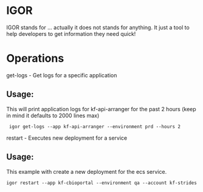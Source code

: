 IGOR
====

IGOR stands for ... actually it does not stands for anything. It just a tool to help developers to get information they need quick!


Operations
==========

get-logs - Get logs for a specific application

Usage:
-----
This will print application logs for kf-api-arranger for the past 2 hours (keep in mind it defaults to 2000 lines max)
~~~
 igor get-logs --app kf-api-arranger --environment prd --hours 2 
~~~

restart - Executes new deployment for a service

Usage:
------

This example with create a new deployment for the ecs service.

~~~
igor restart --app kf-cbioportal --environment qa --account kf-strides
~~~
